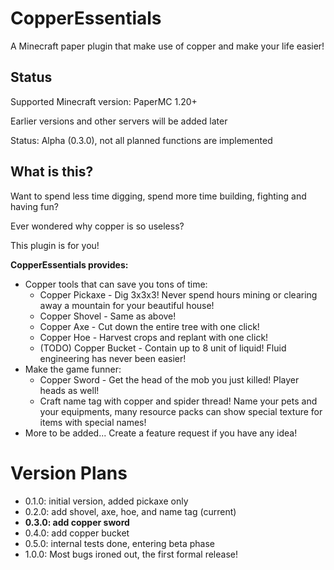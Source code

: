 # CopperEssentials
A Minecraft paper plugin that make use of copper and make your life easier!

## Status
Supported Minecraft version: PaperMC 1.20+

Earlier versions and other servers will be added later


Status: Alpha (0.3.0), not all planned functions are implemented

## What is this?
Want to spend less time digging, spend more time building, fighting and having fun?

Ever wondered why copper is so useless?

This plugin is for you!

**CopperEssentials provides:**
- Copper tools that can save you tons of time:
  - Copper Pickaxe - Dig 3x3x3! Never spend hours mining or clearing away a mountain for your beautiful house!
  - Copper Shovel - Same as above!
  - Copper Axe - Cut down the entire tree with one click!
  - Copper Hoe - Harvest crops and replant with one click!
  - (TODO) Copper Bucket - Contain up to 8 unit of liquid! Fluid engineering has never been easier!
- Make the game funner:
  - Copper Sword - Get the head of the mob you just killed! Player heads as well!
  - Craft name tag with copper and spider thread! Name your pets and your equipments, many resource packs can show special texture for items with special names!
- More to be added... Create a feature request if you have any idea!

# Version Plans
- 0.1.0: initial version, added pickaxe only
- 0.2.0: add shovel, axe, hoe, and name tag (current)
- **0.3.0: add copper sword**
- 0.4.0: add copper bucket
- 0.5.0: internal tests done, entering beta phase
- 1.0.0: Most bugs ironed out, the first formal release!